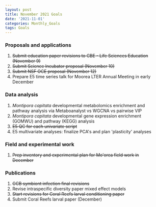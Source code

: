 ```yaml
---
layout: post
title: November 2021 Goals
date: '2021-11-01'
categories: Monthly_Goals
tags: Goals
---
```

### Proposals and applications  
1. ~~Submit education paper revisions to CBE - Life Sciences Education (November 9)~~ 
2. ~~Submit Science Incubator proposal (November 10)~~ 
3. ~~Submit NSF OCE proposal (November 12)~~
4. Prepare E5 time series talk for Moorea LTER Annual Meeting in early December

### Data analysis    
1. *Montipora capitata* developmental metabolomics enrichment and pathway analysis via Metaboanalyst vs WGCNA vs pairwise VIP
2. *Montipora capitata* developmental gene expression enrichment (GOMWU) and pathway (KEGG) analysis
3. ~~E5 QC for each univariate script~~
4. E5 multivariate analyses: finalize PCA's and plan 'plasticity' analyses

### Field and experimental work  
1. ~~Prep inventory and experimental plan for Mo'orea field work in December~~

### Publications  

1. ~~GCB symbiont infection final revisions~~
2. Revise intraspecific diversity paper mixed effect models 
3. ~~Start revisions for Coral Reefs larval conditioning paper~~
4. Submit Coral Reefs larval paper (December)    

